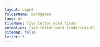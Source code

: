 ```yaml
---
layout: page2
folderName: wordgames
lang: en
fileName: five_letter_word_finder
permalink: five-letter-word-finder/result
sitemap: false
letter: 5
---
```

